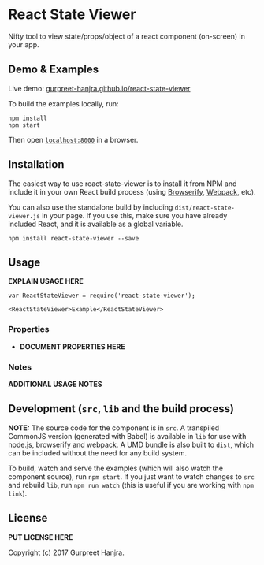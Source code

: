 # React State Viewer

Nifty tool to view state/props/object of a react component (on-screen) in your app. 

## Demo & Examples

Live demo: [gurpreet-hanjra.github.io/react-state-viewer](http://gurpreet-hanjra.github.io/react-state-viewer/)

To build the examples locally, run:

```
npm install
npm start
```

Then open [`localhost:8000`](http://localhost:8000) in a browser.


## Installation

The easiest way to use react-state-viewer is to install it from NPM and include it in your own React build process (using [Browserify](http://browserify.org), [Webpack](http://webpack.github.io/), etc).

You can also use the standalone build by including `dist/react-state-viewer.js` in your page. If you use this, make sure you have already included React, and it is available as a global variable.

```
npm install react-state-viewer --save
```


## Usage

__EXPLAIN USAGE HERE__

```
var ReactStateViewer = require('react-state-viewer');

<ReactStateViewer>Example</ReactStateViewer>
```

### Properties

* __DOCUMENT PROPERTIES HERE__

### Notes

__ADDITIONAL USAGE NOTES__


## Development (`src`, `lib` and the build process)

**NOTE:** The source code for the component is in `src`. A transpiled CommonJS version (generated with Babel) is available in `lib` for use with node.js, browserify and webpack. A UMD bundle is also built to `dist`, which can be included without the need for any build system.

To build, watch and serve the examples (which will also watch the component source), run `npm start`. If you just want to watch changes to `src` and rebuild `lib`, run `npm run watch` (this is useful if you are working with `npm link`).

## License

__PUT LICENSE HERE__

Copyright (c) 2017 Gurpreet Hanjra.
